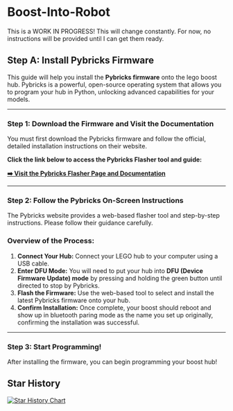 # Boost-Into-Robot
This is a WORK IN PROGRESS! This will change constantly. For now, no instructions will be provided until I can get them ready.

## Step A: Install Pybricks Firmware

This guide will help you install the **Pybricks firmware** onto the lego boost hub. Pybricks is a powerful, open-source operating system that allows you to program your hub in Python, unlocking advanced capabilities for your models.

---

### Step 1: Download the Firmware and Visit the Documentation

You must first download the Pybricks firmware and follow the official, detailed installation instructions on their website.

**Click the link below to access the Pybricks Flasher tool and guide:**

[**➡️ Visit the Pybricks Flasher Page and Documentation**](https://pybricks.com/flasher/)

---

### Step 2: Follow the Pybricks On-Screen Instructions

The Pybricks website provides a web-based flasher tool and step-by-step instructions. Please follow their guidance carefully.

### Overview of the Process:

1.  **Connect Your Hub:** Connect your LEGO hub to your computer using a USB cable.
2.  **Enter DFU Mode:** You will need to put your hub into **DFU (Device Firmware Update) mode** by pressing and holding the green button until directed to stop by Pybricks.
3.  **Flash the Firmware:** Use the web-based tool to select and install the latest Pybricks firmware onto your hub.
4.  **Confirm Installation:** Once complete, your boost should reboot and show up in bluetooth paring mode as the name you set up originally, confirming the installation was successful.

---

### Step 3: Start Programming!

After installing the firmware, you can begin programming your boost hub!

## Star History

[![Star History Chart](https://api.star-history.com/svg?repos=thelonewolf39/Boost-Into-Robot&type=Date)](https://www.star-history.com/#thelonewolf39/Boost-Into-Robot&Date)
